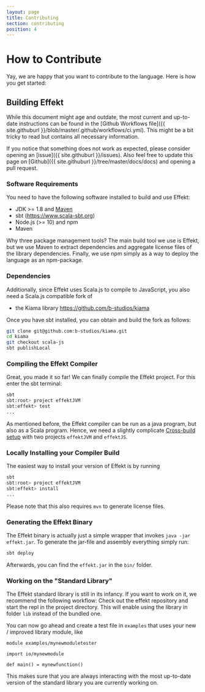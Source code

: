 ```yaml
---
layout: page
title: Contributing
section: contributing
position: 4
---
```


# How to Contribute
Yay, we are happy that you want to contribute to the language. Here is how
you get started:

## Building Effekt
While this document might age and outdate, the most current and up-to-date
instructions can be found in the
[Github Workflows file]({{ site.githuburl }}/blob/master/.github/workflows/ci.yml).
This might be a bit tricky to read but contains all necessary information.

If you notice that something does not work as expected, please consider
opening an [issue]({{ site.githuburl }}/issues). Also feel free to
update this page on [Github]({{ site.githuburl }}/tree/master/docs/docs)
and opening a pull request.

### Software Requirements
You need to have the following software installed to build and use Effekt:

- JDK >= 1.8 and [Maven](https://maven.apache.org/)
- sbt (<https://www.scala-sbt.org>)
- Node.js (>= 10) and npm
- Maven

Why three package management tools? The main build tool we use is Effekt,
but we use Maven to extract dependencies and aggregate license files of the
library dependencies. Finally, we use npm simply as a way to deploy the
language as an npm-package.

### Dependencies
Additionally, since Effekt uses Scala.js to compile to JavaScript,
you also need a Scala.js compatible fork of

- the Kiama library <https://github.com/b-studios/kiama>

Once you have sbt installed, you can obtain and build the fork as follows:
```bash
git clone git@github.com:b-studios/kiama.git
cd kiama
git checkout scala-js
sbt publishLocal
```
### Compiling the Effekt Compiler
Great, you made it so far! We can finally compile the Effekt project. For
this enter the sbt terminal:

```bash
sbt
sbt:root> project effektJVM
sbt:effekt> test
...
```
As mentioned before, the Effekt compiler can be run as a java program, but
also as a Scala program. Hence, we need a slightly complicate
[Cross-build setup](https://www.scala-js.org/doc/project/cross-build.html)
with two projects `effektJVM` and `effektJS`.

### Locally Installing your Compiler Build
The easiest way to install your version of Effekt is by running
```bash
sbt
sbt:root> project effektJVM
sbt:effekt> install
...
```
Please note that this also requires `mvn` to generate license files.

### Generating the Effekt Binary
The Effekt binary is actually just a simple wrapper that invokes `java -jar effekt.jar`.
To generate the jar-file and assembly everything simply run:

```bash
sbt deploy
```
Afterwards, you can find the `effekt.jar` in the `bin/` folder.

### Working on the "Standard Library"
The Effekt standard library is still in its infancy. If you want to work on
it, we recommend the following workflow: Check out the effekt repository
and start the repl in the project directory. This will enable using the
library in folder `lib` instead of the bundled one.

You can now go ahead and create a test file in `examples` that uses
your new / improved library module, like
```effekt:sketch
module examples/mynewmoduletester

import io/mynewmodule

def main() = mynewfunction()
```

This makes sure that you are always interacting with the most up-to-date version
of the standard library you are currently working on.

